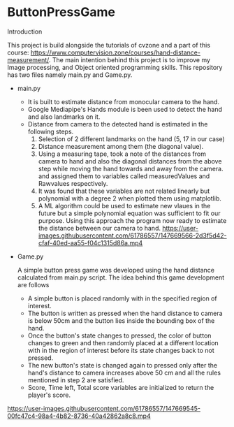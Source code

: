 # ButtonPressGame

Introduction

This project is build alongside the tutorials of cvzone and a part of this course: https://www.computervision.zone/courses/hand-distance-measurement/. 
The main intention behind this project is to improve my Image processing, and Object oriented programming skills.
This repository has two files namely main.py and Game.py. 
- main.py
   - It is built to estimate distance from monocular camera to the hand. 
   - Google Mediapipe's Hands module is been used to detect the hand and also landmarks on it.
   - Distance from camera to the detected hand is estimated in the following steps.
     1. Selection of 2 different landmarks on the hand (5, 17 in our case)
     2. Distance measurement among them (the diagonal value).
     3. Using a measuring tape, took a note of the distances from camera to hand and also the diagonal distances from the above step while moving the hand towards and away from          the camera. and assigned them to variables called measuredValues and Rawvalues respectively.
     4. It was found that these variables are not related linearly but polynomial with a degree 2 when plotted them using matplotlib.
     5. A ML algorithm could be used to estimate new vlaues in the future but a simple polynomial equation was sufficient to fit our purpose. Using this approach the program now           ready to estimate the distance between our camera to hand.
https://user-images.githubusercontent.com/61786557/147669566-2d3f5d42-cfaf-40ed-aa55-f04c1315d86a.mp4

- Game.py
  
  A simple button press game was developed using the hand distance calculated from main.py script. The idea behind this game development are follows
  - A simple button is placed randomly with in the specified region of interest.
  - The button is written as pressed when the hand distance to camera is below 50cm and the button lies inside the bounding box of the hand.
  - Once the button's state changes to pressed, the color of button changes to green and then randomly placed at a different location with in the region of interest before its         state changes back to not pressed. 
  - The new button's state is changed again to pressed only after the hand's distance to camera increases above 50 cm and all the rules mentioned in step 2 are satisfied.
  - Score, Time left, Total score variables are initialized to return the player's score.

https://user-images.githubusercontent.com/61786557/147669545-00fc47c4-98a4-4b82-8736-40a42862a8c8.mp4

